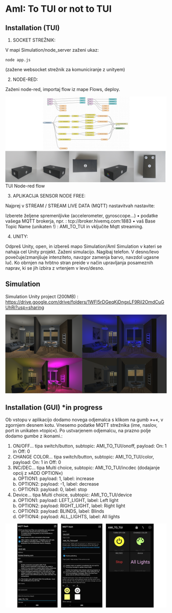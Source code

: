 # AmI: To TUI or not to TUI



## Installation (TUI) 

1. SOCKET STREŽNIK:

V mapi Simulation/node_server zaženi ukaz:

```
node app.js
```
(zažene websocket strežnik za komuniciranje z unityem)

2. NODE-RED:

Zaženi node-red, importaj flow iz mape Flows, deploy.

![Tui](https://github.com/timkriz/AmI/blob/main/Images/tui.png)
TUI Node-red flow

3. APLIKACIJA SENSOR NODE FREE:

Najprej v STREAM / STREAM LIVE DATA (MQTT) nastavitvah nastavite:

Izberete željene spremenljivke (accelerometer, gyrosccope...) 
• podatke vašega MQTT brokerja, npr. : tcp://broker.hivemq.com:1883
• vaš Base Topic Name (unikaten !) : AMI_TO_TUI
in vključite Mqtt streaming.

4. UNITY:

Odpreš Unity, open, in izbereš mapo Simulation/AmI Simulation v kateri se nahaja cel
Unity projekt.
Zaženi simulacijo. Nagibaj telefon. V desno/levo povečuje/zmanjšuje intenziteto,
navzgor zamenja barvo, navzdol ugasne luč. Ko obrnjen na hrbtno stran preide v način upravljanja posameznih naprav, ki se jih izbira z vrtenjem v levo/desno.

## Simulation

Simulation Unity project  (200MB) : https://drive.google.com/drive/folders/1WFl5rDGeqKjDngxLF9Ril2OmdCuGUhRi?usp=sharing

![Simulation](https://github.com/timkriz/AmI/blob/main/Images/simulation2.png)


## Installation (GUI) *in progress

Ob vstopu v aplikacijo dodamo novega odjemalca s klikom na gumb »+«, v zgornjem desnem kotu. Vnesemo podatke MQTT strežnika (ime, naslov, port in unikaten »topic«).
Po ustvarjenem odjemalcu, na prazno polje dodamo gumbe z ikonami.:
1.	ON/OFF… tipa switch/button, subtopic: AMI_TO_TUI/onoff,  payload: On: 1 in Off: 0
2.	CHANGE COLOR… tipa switch/button, subtopic: AMI_TO_TUI/color,  payload: On: 1 in Off: 0
3.	INC/DEC… tipa Multi choice, subtopic: AMI_TO_TUI/incdec (dodajanje opcij z »ADD OPTION«)  
  a.	OPTION1:  payload: 1, label: increase  
  b.	OPTION2:  payload: -1, label: decrease  
  c.	OPTION3:  payload: 0, label: stop  
4.	Device… tipa Multi choice, subtopic: AMI_TO_TUI/device  
  a.	OPTION1:  payload: LEFT_LIGHT, label: Left light  
  b.	OPTION2:  payload: RIGHT_LIGHT, label: Right light  
  c.	OPTION3:  payload: BLINDS, label: Blinds  
  d.	OPTION4:  payload: ALL_LIGHTS, label: All lights  


![Gui part](https://github.com/timkriz/AmI/blob/main/Images/GUI_image.png)


